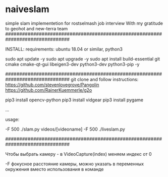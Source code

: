 # naiveslam
simple slam implementetion for rostselmash job interview
With my gratitude to geohot and new-terra team 
###############################################################################

INSTALL: requirements: ubuntu 18.04 or similar, python3

sudo apt update -y
sudo apt upgrade -y
sudo apt install build-essential git cmake cmake-qt-gui libeigen3-dev python3-dev python3-pip -y

############################################################################### 
git clone and follow instructions: 
https://github.com/stevenlovegrove/Pangolin 
https://github.com/RainerKuemmerle/g2o

pip3 install opencv-python pip3 install vidgear pip3 install pygame

...

usage:

-F 500 ./slam.py videos/[videoname]
-F 500 ./liveslam.py


###############################################################################

Чтобы выбрать камеру - в VideoCapture(index) меняем индекс от 0

-F фокусное расстояние камеры, можно указать в переменных окружения вместо использования в команде
